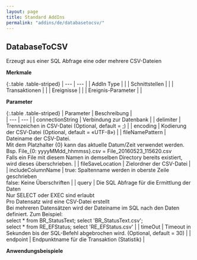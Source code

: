 ```yaml
---
layout: page
title: Standard AddIns
permalink: "addins/de/databasetocsv/"
---
```


##  DatabaseToCSV

Erzeugt aus einer SQL Abfrage eine oder mehrere CSV-Dateien

__Merkmale__

{:.table .table-striped}
| --- | --- |
| AddIn Type |  |
| Schnittstellen |  |
| Transaktionen |  |
| Ereignisse |  |
| Ereignis-Parameter |  |


__Parameter__

{:.table .table-striped}
| Parameter | Beschreibung |                      
| --- | --- |
| connectionString | Verbindung zur Datenbank | 
| delimiter | Trennzeichen in CSV-Datei (Optional, default = ;) | 
| encoding | Kodierung der CSV-Datei (Optional, default = «UTF-8») | 
| fileNamePattern | Dateiname der CSV-Datei.<br/> Mit dem Platzhalter {0} kann das aktuelle Datum/Zeit verwendet werden. Bsp. File_{0: yyyyMMdd_hhmmss}.csv = File_20160523_115620.csv<br/> Falls ein File mit diesem Namen in demselben Directory bereits existiert, wird dieses überschrieben. | 
 | fileSaveLocation | Zielordner der CSV-Datei | 
 | includeColumnName | true: Spaltenname werden in oberste Zeile geschrieben<br/> false: Keine Überschriften | 
 | query | Die SQL Abfrage für die Ermittlung der Daten<br/> Nur SELECT oder EXEC sind erlaubt<br/> Pro Datensatz wird eine CSV-Datei erstellt<br/> Bei mehreren Datensätzen wird der Dateiname im SQL nach den Daten definiert. Zum Beispiel:<br/> select * from BR_StatusText; select 'BR_StatusText.csv'; <br/> select * from RE_EFStatus; select 'RE_EFStatus.csv' | 
 | timeOut | Timeout in Sekunden bis der SQL-Befehl abgebrochen wird. (Optional, default = 30) | 
 | endpoint | Endpunktname für die Transaktion (Statistik) | 
 
 
__Anwendungsbeispiele__

